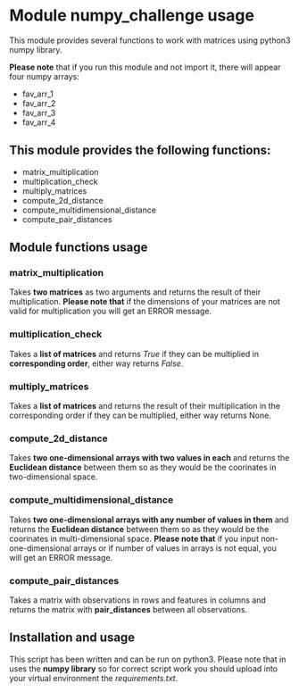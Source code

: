 # Module numpy_challenge usage #
This module provides several functions to work with matrices using python3 numpy library.

**Please note** that if you run this module and not import it, there will appear four numpy arrays:
- fav_arr_1
- fav_arr_2
- fav_arr_3
- fav_arr_4

## This module provides the following **functions**: ##
- matrix_multiplication
- multiplication_check
- multiply_matrices
- compute_2d_distance
- compute_multidimensional_distance
- compute_pair_distances

## Module functions usage ##

### matrix_multiplication ##

Takes **two matrices** as two arguments and returns the result of their multiplication. **Please note that** if the dimensions of your matrices are not valid for multiplication you will get an ERROR message.

### multiplication_check ###

Takes a **list of matrices** and returns *True* if they can be multiplied in **corresponding order**, either way returns *False*.

### multiply_matrices ###

Takes a **list of matrices** and returns the result of their multiplication in the corresponding order if they can be multiplied, either way returns None.

### compute_2d_distance ###

Takes **two one-dimensional arrays with two values in each** and returns the **Euclidean distance** between them so as they would be the coorinates in two-dimensional space.

### compute_multidimensional_distance ###

Takes **two one-dimensional arrays with any number of values in them** and returns the **Euclidean distance** between them so as they would be the coorinates in multi-dimensional space. **Please note that** if you input non-one-dimensional arrays or if number of values in arrays is not equal, you will get an ERROR message.

### compute_pair_distances ###

Takes a matrix with observations in rows and features in columns and returns the matrix with **pair_distances** between all observations.

## Installation and usage ##

This script has been written and can be run on python3. Please note that in uses the **numpy library** so for correct script work you should upload into your virtual environment the *requirements.txt*.